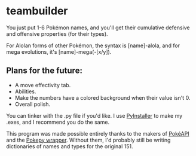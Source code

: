 # teambuilder
You just put 1-6 Pokémon names, and you'll get their cumulative defensive and offensive properties (for their types).

For Alolan forms of other Pokémon, the syntax is [name]-alola, and for mega evolutions, it's [name]-mega(-[x/y]).
## Plans for the future:
* A move effectivity tab.
* Abilities.
* Make the numbers have a colored background when their value isn't 0.
* Overall polish.

You can tinker with the .py file if you'd like. I use [PyInstaller](https://www.pyinstaller.org/) to make my .exes, and I recommend you do the same. 

This program was made possible entirely thanks to the makers of [PokéAPI](https://pokeapi.co/) and the [Pokepy wrapper](https://github.com/PokeAPI/pokepy). Without them, I'd probably still be writing dictionaries of names and types for the original 151.
